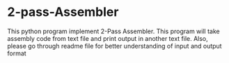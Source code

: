 # 2-pass-Assembler
This python program implement 2-Pass Assembler. This program will take assembly code from text file and print output in another text file. Also, please go through readme file for better understanding of input and output format
